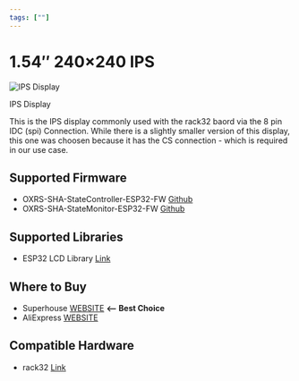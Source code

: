 ```yaml
---
tags: [""]
---
```


# 1.54″ 240×240 IPS

<!-- Board Image -->
![IPS Display](/images/addons/ips-display.jpg)

<!-- Board Description -->
IPS Display

This is the IPS display commonly used with the rack32 baord via the 8 pin IDC (spi) Connection.
While there is a slightly smaller version of this display, this one was choosen because it has the CS connection - which is required in our use case.

## Supported Firmware
- OXRS-SHA-StateController-ESP32-FW  [Github](https://github.com/SuperHouse/OXRS-SHA-StateController-ESP32-FW)
- OXRS-SHA-StateMonitor-ESP32-FW [Github](https://github.com/SuperHouse/OXRS-SHA-StateMonitor-ESP32-FW)

## Supported Libraries
- ESP32 LCD Library  [Link](/docs/libraries/esp32-lcd-library.md)


## Where to Buy
- Superhouse [WEBSITE](https://www.superhouse.tv/product/tft-display-breakout/) **<-- Best Choice**
- AliExpress [WEBSITE](https://www.aliexpress.com/item/1005002413707032.html)

<!-- ## FAQs
:::
TODO - to supply some FAQ's
::: -->

## Compatible Hardware
- rack32  [Link](/docs/hardware/controllers/rack32.md)
